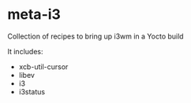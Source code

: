 meta-i3
============

Collection of recipes to bring up i3wm in a Yocto build

It includes:

- xcb-util-cursor
- libev
- i3
- i3status
